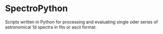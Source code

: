 # SpectroPython
Scripts written in Python for processing and evaluating single oder series of astronomical 1d spectra in fits or ascii format.

